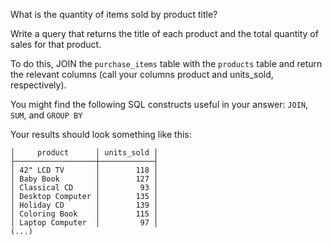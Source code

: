 What is the quantity of items sold by product title? 

Write a query that returns the title of each product and the 
total quantity of sales for that product. 

To do this, JOIN the `purchase_items` table with the `products` table and return the relevant columns 
(call your columns product and units_sold, respectively). 

You might find the following SQL constructs useful in your 
answer: `JOIN`, `SUM`, and `GROUP BY`

  
Your results should look something like this:
```
│     product      │ units_sold │
├──────────────────┼────────────┤
│ 42" LCD TV       │        118 │
│ Baby Book        │        127 │
│ Classical CD     │         93 │
│ Desktop Computer │        135 │
│ Holiday CD       │        139 │
│ Coloring Book    │        115 │
│ Laptop Computer  │         97 │
(...)
```